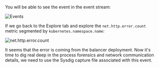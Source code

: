 You will be able to see the event in the event stream:

![Events](/sysdig/courses/monitor/monitor-lab05/assets/image10.png)

If we go back to the Explore tab and explore the `net.http.error.count` metric segmented by `kubernetes.namespace.name`:

![net.http.error.count](/sysdig/courses/monitor/monitor-lab05/assets/image11.png)

It seems that the error is coming from the balancer deployment. Now it's time to dig real deep in the process forensics and network communication details, we need to use the Sysdig capture file associated with this event.
